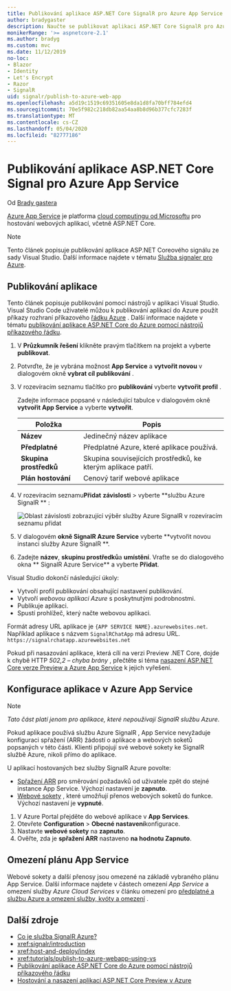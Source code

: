 ```yaml
---
title: Publikování aplikace ASP.NET Core SignalR pro Azure App Service
author: bradygaster
description: Naučte se publikovat aplikaci ASP.NET Core SignalR pro Azure App Service.
monikerRange: '>= aspnetcore-2.1'
ms.author: bradyg
ms.custom: mvc
ms.date: 11/12/2019
no-loc:
- Blazor
- Identity
- Let's Encrypt
- Razor
- SignalR
uid: signalr/publish-to-azure-web-app
ms.openlocfilehash: a5d19c1519c69351605e8da1d8fa70bff784efd4
ms.sourcegitcommit: 70e5f982c218db82aa54aa8b8d96b377cfc7283f
ms.translationtype: MT
ms.contentlocale: cs-CZ
ms.lasthandoff: 05/04/2020
ms.locfileid: "82777186"
---
```

# <a name="publish-an-aspnet-core-signalr-app-to-azure-app-service"></a>Publikování aplikace ASP.NET Core Signal pro Azure App Service

Od [Brady gastera](https://twitter.com/bradygaster)

[Azure App Service](/azure/app-service/app-service-web-overview) je platforma [cloud computingu od Microsoftu](https://azure.microsoft.com/) pro hostování webových aplikací, včetně ASP.NET Core.

> [!NOTE]
> Tento článek popisuje publikování aplikace ASP.NET Coreového signálu ze sady Visual Studio. Další informace najdete v tématu [Služba signaler pro Azure](https://azure.microsoft.com/services/signalr-service).

## <a name="publish-the-app"></a>Publikování aplikace

Tento článek popisuje publikování pomocí nástrojů v aplikaci Visual Studio. Visual Studio Code uživatelé můžou k publikování aplikací do Azure použít příkazy rozhraní příkazového [řádku Azure](/cli/azure) . Další informace najdete v tématu [publikování aplikace ASP.NET Core do Azure pomocí nástrojů příkazového řádku](/azure/app-service/app-service-web-get-started-dotnet).

1. V **Průzkumník řešení** klikněte pravým tlačítkem na projekt a vyberte **publikovat**.

1. Potvrďte, že je vybrána možnost **App Service** a **vytvořit novou** v dialogovém okně **vybrat cíl publikování** .

1. V rozevíracím seznamu tlačítko pro **publikování** vyberte **vytvořit profil** .

   Zadejte informace popsané v následující tabulce v dialogovém okně **vytvořit App Service** a vyberte **vytvořit**.

   | Položka               | Popis |
   | ------------------ | ----------- |
   | **Název**           | Jedinečný název aplikace |
   | **Předplatné**   | Předplatné Azure, které aplikace používá. |
   | **Skupina prostředků** | Skupina souvisejících prostředků, ke kterým aplikace patří. |
   | **Plán hostování**   | Cenový tarif webové aplikace |

1. V rozevíracím seznamu**Přidat** **závislosti** > vyberte **službu Azure SignalR ** :

   ![Oblast závislosti zobrazující výběr služby Azure SignalR v rozevíracím seznamu přidat](publish-to-azure-web-app/_static/signalr-service-dependency.png)

1. V dialogovém **okně SignalR Azure Service** vyberte **vytvořit novou instanci služby Azure SignalR **.

1. Zadejte **název**, **skupinu prostředků**a **umístění**. Vraťte se do dialogového okna ** SignalR Azure Service** a vyberte **Přidat**.

Visual Studio dokončí následující úkoly:

* Vytvoří profil publikování obsahující nastavení publikování.
* Vytvoří *webovou aplikaci Azure* s poskytnutými podrobnostmi.
* Publikuje aplikaci.
* Spustí prohlížeč, který načte webovou aplikaci.

Formát adresy URL aplikace je `{APP SERVICE NAME}.azurewebsites.net`. Například aplikace s názvem `SignalRChatApp` má adresu URL. `https://signalrchatapp.azurewebsites.net`

Pokud při nasazování aplikace, která cílí na verzi Preview .NET Core, dojde k chybě HTTP *502,2 – chyba brány* , přečtěte si téma [nasazení ASP.NET Core verze Preview a Azure App Service](xref:host-and-deploy/azure-apps/index#deploy-aspnet-core-preview-release-to-azure-app-service) k jejich vyřešení.

## <a name="configure-the-app-in-azure-app-service"></a>Konfigurace aplikace v Azure App Service

> [!NOTE]
> *Tato část platí jenom pro aplikace, které nepoužívají SignalR službu Azure.*
>
> Pokud aplikace používá službu Azure SignalR , App Service nevyžaduje konfiguraci spřažení (ARR) žádostí o aplikace a webových soketů popsaných v této části. Klienti připojují své webové sokety ke SignalR službě Azure, nikoli přímo do aplikace.

U aplikací hostovaných bez služby SignalR Azure povolte:

* [Spřažení ARR](https://azure.github.io/AppService/2016/05/16/Disable-Session-affinity-cookie-(ARR-cookie)-for-Azure-web-apps.html) pro směrování požadavků od uživatele zpět do stejné instance App Service. Výchozí nastavení je **zapnuto**.
* [Webové sokety](xref:fundamentals/websockets) , které umožňují přenos webových soketů do funkce. Výchozí nastavení je **vypnuté**.

1. V Azure Portal přejděte do webové aplikace v **App Services**.
1. Otevřete **Configuration** > **Obecné nastavení**konfigurace.
1. Nastavte **webové sokety** na **zapnuto**.
1. Ověřte, zda je **spřažení ARR** nastaveno **na hodnotu Zapnuto**.

## <a name="app-service-plan-limits"></a>Omezení plánu App Service

Webové sokety a další přenosy jsou omezené na základě vybraného plánu App Service. Další informace najdete v částech omezení *App Service* a omezení služby *Azure Cloud Services* v článku omezení pro [předplatné a službu Azure a omezení služby, kvóty a omezení](/azure/azure-subscription-service-limits#app-service-limits) .

## <a name="additional-resources"></a>Další zdroje

* [Co je služba SignalR Azure?](/azure/azure-signalr/signalr-overview)
* <xref:signalr/introduction>
* <xref:host-and-deploy/index>
* <xref:tutorials/publish-to-azure-webapp-using-vs>
* [Publikování aplikace ASP.NET Core do Azure pomocí nástrojů příkazového řádku](/azure/app-service/app-service-web-get-started-dotnet)
* [Hostování a nasazení aplikací ASP.NET Core Preview v Azure](xref:host-and-deploy/azure-apps/index#deploy-aspnet-core-preview-release-to-azure-app-service)
